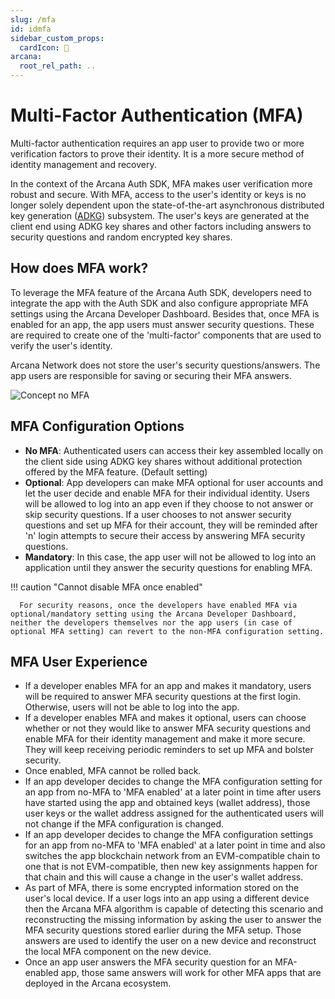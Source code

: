 ```yaml
---
slug: /mfa
id: idmfa
sidebar_custom_props:
  cardIcon: 💠
arcana:
  root_rel_path: ..
---
```


# Multi-Factor Authentication (MFA)

Multi-factor authentication requires an app user to provide two or more verification factors to prove their identity. It is a more secure method of identity management and recovery. 

In the context of the Arcana Auth SDK, MFA makes user verification more robust and secure. With MFA, access to the user's identity or keys is no longer solely dependent upon the state-of-the-art asynchronous distributed key generation ([ADKG]({{page.meta.arcana.root_rel_path}}/concepts/dkg/index.md)) subsystem. The user's keys are generated at the client end using ADKG key shares and other factors including answers to security questions and random encrypted key shares.

## How does MFA work?

To leverage the MFA feature of the Arcana Auth SDK, developers need to integrate the app with the Auth SDK and also configure appropriate MFA settings using the Arcana Developer Dashboard. Besides that, once MFA is enabled for an app, the app users must answer security questions. These are required to create one of the 'multi-factor' components that are used to verify the user's identity.

Arcana Network does not store the user's security questions/answers. The app users are responsible for saving or securing their MFA answers.

![Concept no MFA](/img/concept_mfa.png)

## MFA Configuration Options

* **No MFA**: Authenticated users can access their key assembled locally on the client side using ADKG key shares without additional protection offered by the MFA feature. (Default setting)
* **Optional**: App developers can make MFA optional for user accounts and let the user decide and enable MFA for their individual identity. Users will be allowed to log into an app even if they choose to not answer or skip security questions. If a user chooses to not answer security questions and set up MFA for their account, they will be reminded after 'n' login attempts to secure their access by answering MFA security questions.
* **Mandatory**: In this case, the app user will not be allowed to log into an application until they answer the security questions for enabling MFA.

!!! caution "Cannot disable MFA once enabled"

      For security reasons, once the developers have enabled MFA via optional/mandatory setting using the Arcana Developer Dashboard, neither the developers themselves nor the app users (in case of optional MFA setting) can revert to the non-MFA configuration setting.

## MFA User Experience

* If a developer enables MFA for an app and makes it mandatory, users will be required to answer MFA security questions at the first login. Otherwise, users will not be able to log into the app.
* If a developer enables MFA and makes it optional, users can choose whether or not they would like to answer MFA security questions and enable MFA for their identity management and make it more secure. They will keep receiving periodic reminders to set up MFA and bolster security.
* Once enabled, MFA cannot be rolled back.
* If an app developer decides to change the MFA configuration setting for an app from no-MFA to 'MFA enabled' at a later point in time after users have started using the app and obtained keys (wallet address), those user keys or the wallet address assigned for the authenticated users will not change if the MFA configuration is changed.
* If an app developer decides to change the MFA configuration settings for an app from no-MFA to 'MFA enabled' at a later point in time and also switches the app blockchain network from an EVM-compatible chain to one that is not EVM-compatible, then new key assignments happen for that chain and this will cause a change in the user's wallet address.
* As part of MFA, there is some encrypted information stored on the user's local device. If a user logs into an app using a different device then the Arcana MFA algorithm is capable of detecting this scenario and reconstructing the missing information by asking the user to answer the MFA security questions stored earlier during the MFA setup. Those answers are used to identify the user on a new device and reconstruct the local MFA component on the new device.
* Once an app user answers the MFA security question for an MFA-enabled app, those same answers will work for other MFA apps that are deployed in the Arcana ecosystem.